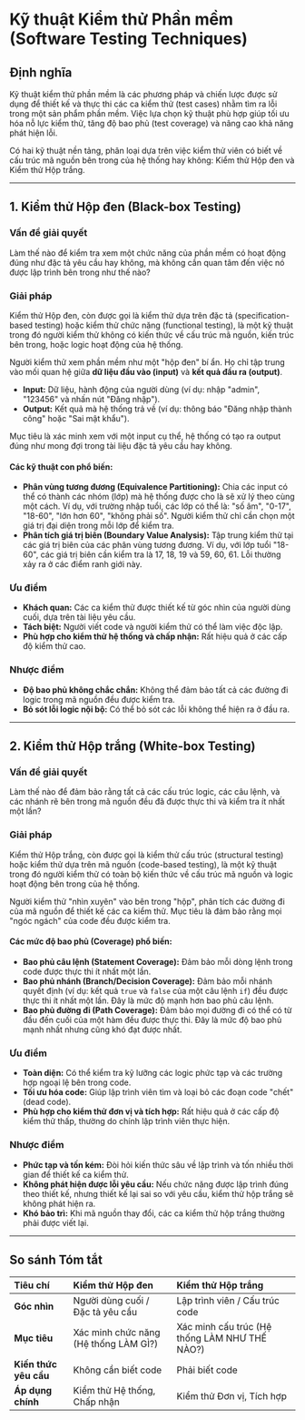 # Kỹ thuật Kiểm thử Phần mềm (Software Testing Techniques)

## Định nghĩa

Kỹ thuật kiểm thử phần mềm là các phương pháp và chiến lược được sử dụng để thiết kế và thực thi các ca kiểm thử (test cases) nhằm tìm ra lỗi trong một sản phẩm phần mềm. Việc lựa chọn kỹ thuật phù hợp giúp tối ưu hóa nỗ lực kiểm thử, tăng độ bao phủ (test coverage) và nâng cao khả năng phát hiện lỗi.

Có hai kỹ thuật nền tảng, phân loại dựa trên việc kiểm thử viên có biết về cấu trúc mã nguồn bên trong của hệ thống hay không: Kiểm thử Hộp đen và Kiểm thử Hộp trắng.

---

## 1. Kiểm thử Hộp đen (Black-box Testing)

### Vấn đề giải quyết

Làm thế nào để kiểm tra xem một chức năng của phần mềm có hoạt động đúng như đặc tả yêu cầu hay không, mà không cần quan tâm đến việc nó được lập trình bên trong như thế nào?

### Giải pháp

Kiểm thử Hộp đen, còn được gọi là kiểm thử dựa trên đặc tả (specification-based testing) hoặc kiểm thử chức năng (functional testing), là một kỹ thuật trong đó người kiểm thử không có kiến thức về cấu trúc mã nguồn, kiến trúc bên trong, hoặc logic hoạt động của hệ thống.

Người kiểm thử xem phần mềm như một "hộp đen" bí ẩn. Họ chỉ tập trung vào mối quan hệ giữa **dữ liệu đầu vào (input)** và **kết quả đầu ra (output)**.

- **Input:** Dữ liệu, hành động của người dùng (ví dụ: nhập "admin", "123456" và nhấn nút "Đăng nhập").
- **Output:** Kết quả mà hệ thống trả về (ví dụ: thông báo "Đăng nhập thành công" hoặc "Sai mật khẩu").

Mục tiêu là xác minh xem với một input cụ thể, hệ thống có tạo ra output đúng như mong đợi trong tài liệu đặc tả yêu cầu hay không.

#### Các kỹ thuật con phổ biến:

- **Phân vùng tương đương (Equivalence Partitioning):** Chia các input có thể có thành các nhóm (lớp) mà hệ thống được cho là sẽ xử lý theo cùng một cách. Ví dụ, với trường nhập tuổi, các lớp có thể là: "số âm", "0-17", "18-60", "lớn hơn 60", "không phải số". Người kiểm thử chỉ cần chọn một giá trị đại diện trong mỗi lớp để kiểm tra.
- **Phân tích giá trị biên (Boundary Value Analysis):** Tập trung kiểm thử tại các giá trị biên của các phân vùng tương đương. Ví dụ, với lớp tuổi "18-60", các giá trị biên cần kiểm tra là 17, 18, 19 và 59, 60, 61. Lỗi thường xảy ra ở các điểm ranh giới này.

### Ưu điểm

- **Khách quan:** Các ca kiểm thử được thiết kế từ góc nhìn của người dùng cuối, dựa trên tài liệu yêu cầu.
- **Tách biệt:** Người viết code và người kiểm thử có thể làm việc độc lập.
- **Phù hợp cho kiểm thử hệ thống và chấp nhận:** Rất hiệu quả ở các cấp độ kiểm thử cao.

### Nhược điểm

- **Độ bao phủ không chắc chắn:** Không thể đảm bảo tất cả các đường đi logic trong mã nguồn đều được kiểm tra.
- **Bỏ sót lỗi logic nội bộ:** Có thể bỏ sót các lỗi không thể hiện ra ở đầu ra.

---

## 2. Kiểm thử Hộp trắng (White-box Testing)

### Vấn đề giải quyết

Làm thế nào để đảm bảo rằng tất cả các cấu trúc logic, các câu lệnh, và các nhánh rẽ bên trong mã nguồn đều đã được thực thi và kiểm tra ít nhất một lần?

### Giải pháp

Kiểm thử Hộp trắng, còn được gọi là kiểm thử cấu trúc (structural testing) hoặc kiểm thử dựa trên mã nguồn (code-based testing), là một kỹ thuật trong đó người kiểm thử có toàn bộ kiến thức về cấu trúc mã nguồn và logic hoạt động bên trong của hệ thống.

Người kiểm thử "nhìn xuyên" vào bên trong "hộp", phân tích các đường đi của mã nguồn để thiết kế các ca kiểm thử. Mục tiêu là đảm bảo rằng mọi "ngóc ngách" của code đều được kiểm tra.

#### Các mức độ bao phủ (Coverage) phổ biến:

- **Bao phủ câu lệnh (Statement Coverage):** Đảm bảo mỗi dòng lệnh trong code được thực thi ít nhất một lần.
- **Bao phủ nhánh (Branch/Decision Coverage):** Đảm bảo mỗi nhánh quyết định (ví dụ: kết quả `true` và `false` của một câu lệnh `if`) đều được thực thi ít nhất một lần. Đây là mức độ mạnh hơn bao phủ câu lệnh.
- **Bao phủ đường đi (Path Coverage):** Đảm bảo mọi đường đi có thể có từ đầu đến cuối của một hàm đều được thực thi. Đây là mức độ bao phủ mạnh nhất nhưng cũng khó đạt được nhất.

### Ưu điểm

- **Toàn diện:** Có thể kiểm tra kỹ lưỡng các logic phức tạp và các trường hợp ngoại lệ bên trong code.
- **Tối ưu hóa code:** Giúp lập trình viên tìm và loại bỏ các đoạn code "chết" (dead code).
- **Phù hợp cho kiểm thử đơn vị và tích hợp:** Rất hiệu quả ở các cấp độ kiểm thử thấp, thường do chính lập trình viên thực hiện.

### Nhược điểm

- **Phức tạp và tốn kém:** Đòi hỏi kiến thức sâu về lập trình và tốn nhiều thời gian để thiết kế ca kiểm thử.
- **Không phát hiện được lỗi yêu cầu:** Nếu chức năng được lập trình đúng theo thiết kế, nhưng thiết kế lại sai so với yêu cầu, kiểm thử hộp trắng sẽ không phát hiện ra.
- **Khó bảo trì:** Khi mã nguồn thay đổi, các ca kiểm thử hộp trắng thường phải được viết lại.

---

## So sánh Tóm tắt

| Tiêu chí              | Kiểm thử Hộp đen                      | Kiểm thử Hộp trắng                            |
| :-------------------- | :------------------------------------ | :-------------------------------------------- |
| **Góc nhìn**          | Người dùng cuối / Đặc tả yêu cầu      | Lập trình viên / Cấu trúc code                |
| **Mục tiêu**          | Xác minh chức năng (Hệ thống LÀM GÌ?) | Xác minh cấu trúc (Hệ thống LÀM NHƯ THẾ NÀO?) |
| **Kiến thức yêu cầu** | Không cần biết code                   | Phải biết code                                |
| **Áp dụng chính**     | Kiểm thử Hệ thống, Chấp nhận          | Kiểm thử Đơn vị, Tích hợp                     |
